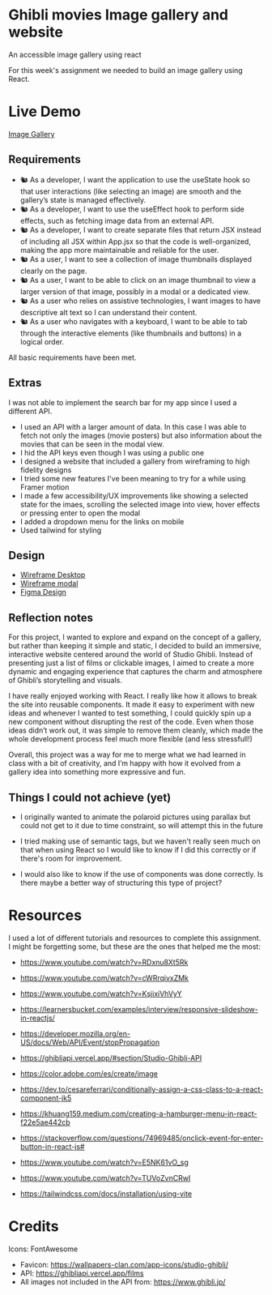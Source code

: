 # Ghibli movies Image gallery and website

An accessible image gallery using react

For this week's assignment we needed to build an image gallery using React.

# Live Demo

[Image Gallery](https://react-image-gallery-nowk.onrender.com/)

## Requirements

- 🐿️ As a developer, I want the application to use the useState hook so that user interactions (like selecting an image) are smooth and the gallery’s state is managed effectively.
- 🐿️ As a developer, I want to use the useEffect hook to perform side effects, such as fetching image data from an external API.
- 🐿️ As a developer, I want to create separate files that return JSX instead of including all JSX within App.jsx so that the code is well-organized, making the app more maintainable and reliable for the user.
- 🐿️ As a user, I want to see a collection of image thumbnails displayed clearly on the page.
- 🐿️ As a user, I want to be able to click on an image thumbnail to view a larger version of that image, possibly in a modal or a dedicated view.
- 🐿️ As a user who relies on assistive technologies, I want images to have descriptive alt text so I can understand their content.
- 🐿️ As a user who navigates with a keyboard, I want to be able to tab through the interactive elements (like thumbnails and buttons) in a logical order.

All basic requirements have been met.

## Extras

I was not able to implement the search bar for my app since I used a different API.

- I used an API with a larger amount of data. In this case I was able to fetch not only the images (movie posters) but also information about the movies that can be seen in the modal view.
- I hid the API keys even though I was using a public one
- I designed a website that included a gallery from wireframing to high fidelity designs
- I tried some new features I've been meaning to try for a while using Framer motion
- I made a few accessibility/UX improvements like showing a selected state for the imaes, scrolling the selected image into view, hover effects or pressing enter to open the modal
- I added a dropdown menu for the links on mobile
- Used tailwind for styling

## Design

- [Wireframe Desktop](https://raw.githubusercontent.com/elena-lpz/react-image-gallery/refs/heads/main/public/assets/designs/wireframes/wireframe1.png)
- [Wireframe modal](https://raw.githubusercontent.com/elena-lpz/react-image-gallery/refs/heads/main/public/assets/designs/wireframes/wireframe2.png)
- [Figma Design](https://raw.githubusercontent.com/elena-lpz/react-image-gallery/refs/heads/main/public/assets/designs/figma-design/FigmaDesign.png)

## Reflection notes

For this project, I wanted to explore and expand on the concept of a gallery, but rather than keeping it simple and static, I decided to build an immersive, interactive website centered around the world of Studio Ghibli. Instead of presenting just a list of films or clickable images, I aimed to create a more dynamic and engaging experience that captures the charm and atmosphere of Ghibli’s storytelling and visuals.

I have really enjoyed working with React. I really like how it allows to break the site into reusable components. It made it easy to experiment with new ideas and whenever I wanted to test something, I could quickly spin up a new component without disrupting the rest of the code. Even when those ideas didn’t work out, it was simple to remove them cleanly, which made the whole development process feel much more flexible (and less stressfull!)

Overall, this project was a way for me to merge what we had learned in class with a bit of creativity, and I’m happy with how it evolved from a gallery idea into something more expressive and fun.

## Things I could not achieve (yet)

- I originally wanted to animate the polaroid pictures using parallax but could not get to it due to time constraint, so will attempt this in the future

- I tried making use of semantic tags, but we haven't really seen much on that when using React so I would like to know if I did this correctly or if there's room for improvement.

- I would also like to know if the use of components was done correctly. Is there maybe a better way of structuring this type of project?

# Resources

I used a lot of different tutorials and resources to complete this assignment. I might be forgetting some, but these are the ones that helped me the most:

- https://www.youtube.com/watch?v=RDxnu8Xt5Rk
- https://www.youtube.com/watch?v=cWRrqivxZMk
- https://www.youtube.com/watch?v=KsjixiVhVyY
- https://learnersbucket.com/examples/interview/responsive-slideshow-in-reactjs/
- https://developer.mozilla.org/en-US/docs/Web/API/Event/stopPropagation
- https://ghibliapi.vercel.app/#section/Studio-Ghibli-API
- https://color.adobe.com/es/create/image
- https://dev.to/cesareferrari/conditionally-assign-a-css-class-to-a-react-component-jk5
- https://khuang159.medium.com/creating-a-hamburger-menu-in-react-f22e5ae442cb
- https://stackoverflow.com/questions/74969485/onclick-event-for-enter-button-in-react-js#
- https://www.youtube.com/watch?v=E5NK61vO_sg
- https://www.youtube.com/watch?v=TUVoZvnCRwI

- https://tailwindcss.com/docs/installation/using-vite

# Credits

Icons: FontAwesome
- Favicon: https://wallpapers-clan.com/app-icons/studio-ghibli/
- API: https://ghibliapi.vercel.app/films
- All images not included in the API from: https://www.ghibli.jp/
